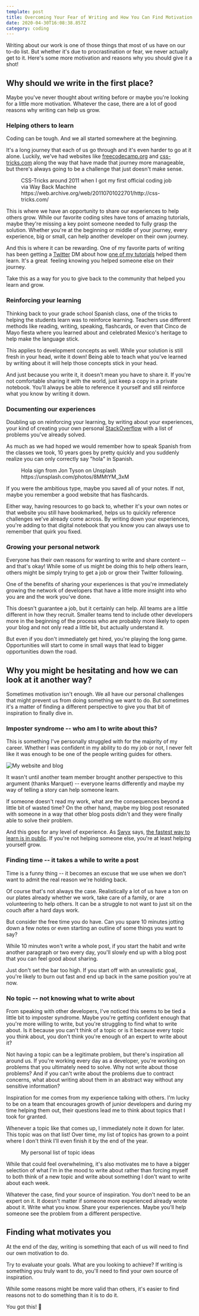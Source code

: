 ```yaml
---
template: post
title: Overcoming Your Fear of Writing and How You Can Find Motivation
date: 2020-04-30T16:08:38.857Z
category: coding
---
```

Writing about our work is one of those things that most of us have on our to-do list. But whether it's due to procrastination or fear, we never actually get to it. Here's some more motivation and reasons why you should give it a shot!

## Why should we write in the first place?

Maybe you've never thought about writing before or maybe you're looking for a little more motivation. Whatever the case, there are a lot of good reasons why writing can help us grow.

### Helping others to learn

Coding can be tough. And we all started somewhere at the beginning.

It's a long journey that each of us go through and it's even harder to go at it alone. Luckily, we've had websites like [freecodecamp.org](https://www.freecodecamp.org/) and [css-tricks.com](https://css-tricks.com/) along the way that have made that journey more manageable, but there's always going to be a challenge that just doesn't make sense.

<figure><img src="/assets/css-tricks-around-2011.jpg" alt="" /><figcaption>CSS-Tricks around 2011 when I got my first official coding job via Way Back Machine https://web.archive.org/web/20110701022701/http://css-tricks.com/ </figcaption></figure>

This is where we have an opportunity to share our experiences to help others grow. While our favorite coding sites have tons of amazing tutorials, maybe they're missing a key point someone needed to fully grasp the solution. Whether you're at the beginning or middle of your journey, every experience, big or small, can help another developer on their own journey.

And this is where it can be rewarding. One of my favorite parts of writing has been getting a [Twitter](https://twitter.com/colbyfayock) DM about how [one of my tutorials](https://www.freecodecamp.org/news/author/colbyfayock/) helped them learn. It's a great  feeling knowing you helped someone else on their journey.

Take this as a way for you to give back to the community that helped you learn and grow.

### Reinforcing your learning

Thinking back to your grade school Spanish class, one of the tricks to helping the students learn was to reinforce learning. Teachers use different methods like reading, writing, speaking, flashcards, or even that Cinco de Mayo fiesta where you learned about and celebrated Mexico's heritage to help make the language stick.

This applies to development concepts as well. While your solution is still fresh in your head, write it down! Being able to teach what you've learned by writing about it will help those concepts stick in your head.

And just because you write it, it doesn't mean you have to share it. If you're not comfortable sharing it with the world, just keep a copy in a private notebook. You'll always be able to reference it yourself and still reinforce what you know by writing it down.

### Documenting our experiences

Doubling up on reinforcing your learning, by writing about your experiences, your kind of creating your own personal [StackOverflow](https://stackoverflow.com/) with a list of problems you've already solved.

As much as we had hoped we would remember how to speak Spanish from the classes we took, 10 years goes by pretty quickly and you suddenly realize you can only correctly say "hola" in Spanish.

<figure><img src="/assets/hola-sign.jpg" alt="" /><figcaption>Hola sign from Jon Tyson on Unsplash https://unsplash.com/photos/8MMtYM_3xM </figcaption></figure>

If you were the ambitious type, maybe you saved all of your notes. If not, maybe you remember a good website that has flashcards.

Either way, having resources to go back to, whether it's your own notes or that website you still have bookmarked, helps us to quickly reference challenges we've already come across. By writing down your experiences, you're adding to that digital notebook that you know you can always use to remember that quirk you fixed.

### Growing your personal network

Everyone has their own reasons for wanting to write and share content -- and that's okay! While some of us might be doing this to help others learn, others might be simply trying to get a job or grow their Twitter following.

One of the benefits of sharing your experiences is that you're immediately growing the network of developers that have a little more insight into who you are and the work you've done.

This doesn't guarantee a job, but it certainly can help. All teams are a little different in how they recruit. Smaller teams tend to include other developers more in the beginning of the process who are probably more likely to open your blog and not only read a little bit, but actually understand it.

But even if you don't immediately get hired, you're playing the long game. Opportunities will start to come in small ways that lead to bigger opportunities down the road.

## Why you might be hesitating and how we can look at it another way?

Sometimes motivation isn't enough. We all have our personal challenges that might prevent us from doing something we want to do. But sometimes it's a matter of finding a different perspective to give you that bit of inspiration to finally dive in.

### Imposter syndrome -- who am I to write about this?

This is something I've personally struggled with for the majority of my career. Whether I was confident in my ability to do my job or not, I never felt like it was enough to be one of the people writing guides for others.

![My website and blog](/assets/colby-fayock-personal-website.jpg)

It wasn't until another team member brought another perspective to this argument (thanks Marquet) -- everyone learns differently and maybe my way of telling a story can help someone learn.

If someone doesn't read my work, what are the consequences beyond a little bit of wasted time? On the other hand, maybe my blog post resonated with someone in a way that other blog posts didn't and they were finally able to solve their problem.

And this goes for any level of experience. As [Swyx](https://twitter.com/swyx) says, [the fastest way to learn is in public](https://www.swyx.io/writing/learn-in-public/). If you're not helping someone else, you're at least helping yourself grow.

### Finding time -- it takes a while to write a post

Time is a funny thing -- it becomes an excuse that we use when we don't want to admit the real reason we're holding back.

Of course that's not always the case. Realistically a lot of us have a ton on our plates already whether we work, take care of a family, or are volunteering to help others. It can be a struggle to not want to just sit on the couch after a hard days work.

But consider the free time you do have. Can you spare 10 minutes jotting down a few notes or even starting an outline of some things you want to say?

While 10 minutes won't write a whole post, if you start the habit and write another paragraph or two every day, you'll slowly end up with a blog post that you can feel good about sharing.

Just don't set the bar too high. If you start off with an unrealistic goal, you're likely to burn out fast and end up back in the same position you're at now.

### No topic -- not knowing what to write about

From speaking with other developers, I've noticed this seems to be tied a little bit to imposter syndrome. Maybe you're getting confident enough that you're more willing to write, but you're struggling to find what to write about. Is it because you can't think of a topic or is it because every topic you think about, you don't think you're enough of an expert to write about it?

Not having a topic can be a legitimate problem, but there's inspiration all around us. If you're working every day as a developer, you're working on problems that you ultimately need to solve. Why not write about those problems? And if you can't write about the problems due to contract concerns, what about writing about them in an abstract way without any sensitive information?

Inspiration for me comes from my experience talking with others. I'm lucky to be on a team that encourages growth of junior developers and during my time helping them out, their questions lead me to think about topics that I took for granted.

Whenever a topic like that comes up, I immediately note it down for later. This topic was on that list! Over time, my list of topics has grown to a point where I don't think I'll even finish it by the end of the year.

<figure><img src="/assets/list-of-topic-ideas.jpg" alt="" /><figcaption>My personal list of topic ideas</figcaption></figure>

While that could feel overwhelming, it's also motivates me to have a bigger selection of what I'm in the mood to write about rather than forcing myself to both think of a new topic and write about something I don't want to write about each week.

Whatever the case, find your source of inspiration. You don't need to be an expert on it. It doesn't matter if someone more experienced already wrote about it. Write what you know. Share your experiences. Maybe you'll help someone see the problem from a different perspective.

## Finding what motivates you

At the end of the day, writing is something that each of us will need to find our own motivation to do.

Try to evaluate your goals. What are you looking to achieve? If writing is something you truly want to do, you'll need to find your own source of inspiration.

While some reasons might be more valid than others, it's easier to find reasons not to do something than it is to do it.

You got this! 💪
